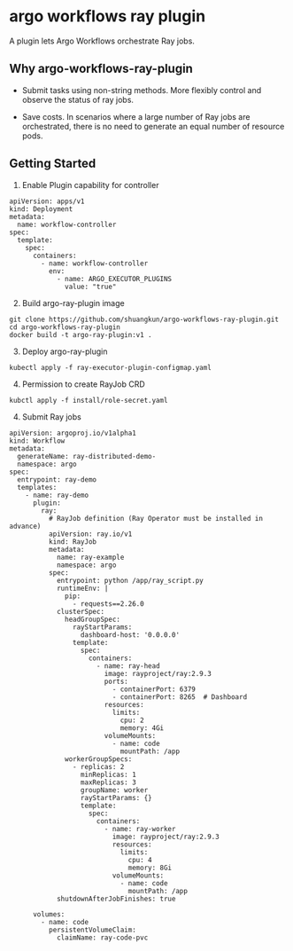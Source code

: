 # argo workflows ray plugin


A plugin lets Argo Workflows orchestrate Ray jobs.


## Why argo-workflows-ray-plugin

* Submit tasks using non-string methods. More flexibly control and observe the status of ray jobs.

* Save costs. In scenarios where a large number of Ray jobs are orchestrated, there is no need to generate an equal number of resource pods.

## Getting Started

1. Enable Plugin capability for controller
```
apiVersion: apps/v1
kind: Deployment
metadata:
  name: workflow-controller
spec:
  template:
    spec:
      containers:
        - name: workflow-controller
          env:
            - name: ARGO_EXECUTOR_PLUGINS
              value: "true"
```
2. Build argo-ray-plugin image

```
git clone https://github.com/shuangkun/argo-workflows-ray-plugin.git
cd argo-workflows-ray-plugin
docker build -t argo-ray-plugin:v1 .
```
3. Deploy argo-ray-plugin
```
kubectl apply -f ray-executor-plugin-configmap.yaml
```

4. Permission to create RayJob CRD
```
kubctl apply -f install/role-secret.yaml
```

4. Submit Ray jobs
```
apiVersion: argoproj.io/v1alpha1
kind: Workflow
metadata:
  generateName: ray-distributed-demo-
  namespace: argo
spec:
  entrypoint: ray-demo
  templates:
    - name: ray-demo
      plugin:
        ray:
          # RayJob definition (Ray Operator must be installed in advance)
          apiVersion: ray.io/v1
          kind: RayJob
          metadata:
            name: ray-example
            namespace: argo
          spec:
            entrypoint: python /app/ray_script.py
            runtimeEnv: |
              pip:
                - requests==2.26.0
            clusterSpec:
              headGroupSpec:
                rayStartParams:
                  dashboard-host: '0.0.0.0'
                template:
                  spec:
                    containers:
                      - name: ray-head
                        image: rayproject/ray:2.9.3
                        ports:
                          - containerPort: 6379
                          - containerPort: 8265  # Dashboard
                        resources:
                          limits:
                            cpu: 2
                            memory: 4Gi
                        volumeMounts:
                          - name: code
                            mountPath: /app
              workerGroupSpecs:
                - replicas: 2
                  minReplicas: 1
                  maxReplicas: 3
                  groupName: worker
                  rayStartParams: {}
                  template:
                    spec:
                      containers:
                        - name: ray-worker
                          image: rayproject/ray:2.9.3
                          resources:
                            limits:
                              cpu: 4
                              memory: 8Gi
                          volumeMounts:
                            - name: code
                              mountPath: /app
            shutdownAfterJobFinishes: true

      volumes:
        - name: code
          persistentVolumeClaim:
            claimName: ray-code-pvc
```